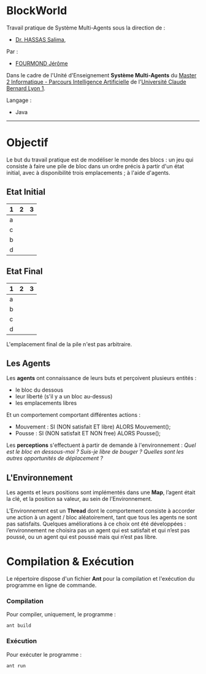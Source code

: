 # BlockWorld

Travail pratique de Système Multi-Agents sous la direction de :
- [Dr. HASSAS Salima](https://sites.google.com/site/mysitesalima/),

Par : 
- [FOURMOND Jérôme](https://github.com/jfourmond/)

Dans le cadre de l'Unité d'Enseignement **Système Multi-Agents** du [Master 2 Informatique - Parcours Intelligence Artificielle](http://master-info.univ-lyon1.fr/IA/) de l'[Université Claude Bernard Lyon 1](http://www.univ-lyon1.fr/).

Langage :
- Java

---

# Objectif

Le but du travail pratique est de modéliser le monde des blocs : un jeu qui consiste à faire une pile de bloc dans un ordre précis à partir d'un état initial, avec à disponibilité trois emplacements ; à l'aide d'agents.

## Etat Initial

| 1 | 2 | 3 |
|---|---|---|
| a |   |   |
| c |   |   |
| b |   |   |
| d |   |   |

## Etat Final

| 1 | 2 | 3 |
|---|---|---|
| a |   |   |
| b |   |   |
| c |   |   |
| d |   |   |

L'emplacement final de la pile n'est pas arbitraire.

## Les Agents
Les **agents** ont connaissance de leurs buts et perçoivent plusieurs entités :
- le bloc du dessous
- leur liberté (s'il y a un bloc au-dessus)
- les emplacements libres

Et un comportement comportant différentes actions :
- Mouvement : SI (NON satisfait ET libre) ALORS Mouvement();
- Pousse : SI (NON satisfait ET NON free) ALORS Pousse();

Les **perceptions** s'effectuent à partir de demande à l'environnement : *Quel est le bloc en dessous-moi ? Suis-je libre de bouger ? Quelles sont les autres opportunités de déplacement ?*

## L'Environnement
Les agents et leurs positions sont implémentés dans une **Map**, l’agent était la clé, et la position sa valeur, au sein de l’Environnement.

L’Environnement est un **Thread** dont le comportement consiste à accorder une action à un agent / bloc aléatoirement, tant que tous les agents ne sont pas satisfaits. Quelques améliorations à ce choix ont été développées : l’environnement ne choisira pas un agent qui est satisfait et qui n’est pas poussé, ou un agent qui est poussé mais qui n’est pas libre.

# Compilation & Exécution

Le répertoire dispose d'un fichier **Ant** pour la compilation et l'exécution du programme en ligne de commande.

### Compilation

Pour compiler, uniquement, le programme :

	ant build

### Exécution

Pour exécuter le programme :

	ant run